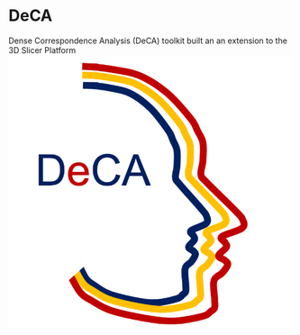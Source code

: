 # DeCA
Dense Correspondence Analysis (DeCA) toolkit built an an extension to the 3D Slicer Platform
<img src="DeCA.png" alt="DECA logo">
